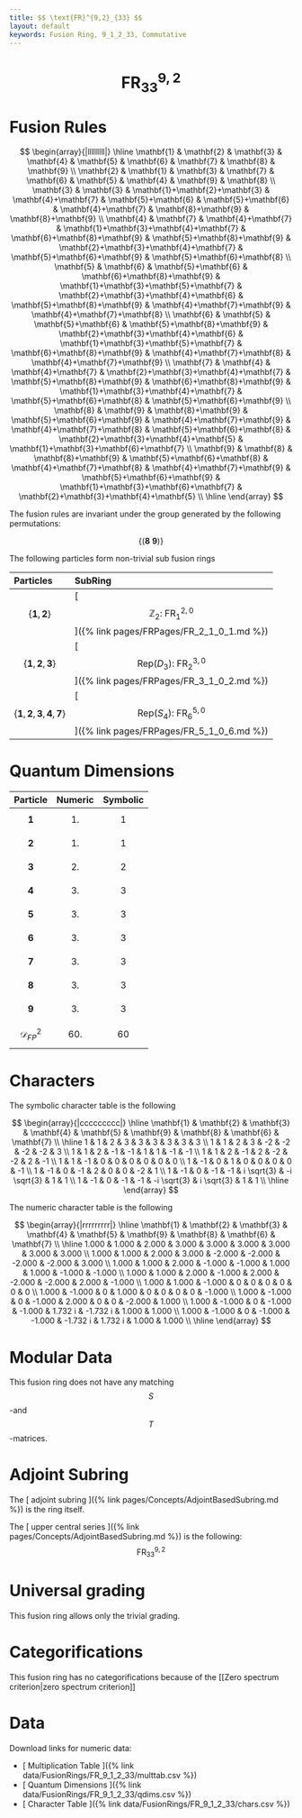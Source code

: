 ```yaml
---
title: $$ \text{FR}^{9,2}_{33} $$
layout: default
keywords: Fusion Ring, 9_1_2_33, Commutative
---
```

# $$ \text{FR}^{9,2}_{33} $$


# Fusion Rules

$$
\begin{array}{|lllllllll|}
\hline
 \mathbf{1} & \mathbf{2} & \mathbf{3} & \mathbf{4} & \mathbf{5} & \mathbf{6} & \mathbf{7} & \mathbf{8} & \mathbf{9} \\
 \mathbf{2} & \mathbf{1} & \mathbf{3} & \mathbf{7} & \mathbf{6} & \mathbf{5} & \mathbf{4} & \mathbf{9} & \mathbf{8} \\
 \mathbf{3} & \mathbf{3} & \mathbf{1}+\mathbf{2}+\mathbf{3} & \mathbf{4}+\mathbf{7} & \mathbf{5}+\mathbf{6} & \mathbf{5}+\mathbf{6} & \mathbf{4}+\mathbf{7} & \mathbf{8}+\mathbf{9} & \mathbf{8}+\mathbf{9} \\
 \mathbf{4} & \mathbf{7} & \mathbf{4}+\mathbf{7} & \mathbf{1}+\mathbf{3}+\mathbf{4}+\mathbf{7} & \mathbf{6}+\mathbf{8}+\mathbf{9} & \mathbf{5}+\mathbf{8}+\mathbf{9} & \mathbf{2}+\mathbf{3}+\mathbf{4}+\mathbf{7} & \mathbf{5}+\mathbf{6}+\mathbf{9} & \mathbf{5}+\mathbf{6}+\mathbf{8} \\
 \mathbf{5} & \mathbf{6} & \mathbf{5}+\mathbf{6} & \mathbf{6}+\mathbf{8}+\mathbf{9} & \mathbf{1}+\mathbf{3}+\mathbf{5}+\mathbf{7} & \mathbf{2}+\mathbf{3}+\mathbf{4}+\mathbf{6} & \mathbf{5}+\mathbf{8}+\mathbf{9} & \mathbf{4}+\mathbf{7}+\mathbf{9} & \mathbf{4}+\mathbf{7}+\mathbf{8} \\
 \mathbf{6} & \mathbf{5} & \mathbf{5}+\mathbf{6} & \mathbf{5}+\mathbf{8}+\mathbf{9} & \mathbf{2}+\mathbf{3}+\mathbf{4}+\mathbf{6} & \mathbf{1}+\mathbf{3}+\mathbf{5}+\mathbf{7} & \mathbf{6}+\mathbf{8}+\mathbf{9} & \mathbf{4}+\mathbf{7}+\mathbf{8} & \mathbf{4}+\mathbf{7}+\mathbf{9} \\
 \mathbf{7} & \mathbf{4} & \mathbf{4}+\mathbf{7} & \mathbf{2}+\mathbf{3}+\mathbf{4}+\mathbf{7} & \mathbf{5}+\mathbf{8}+\mathbf{9} & \mathbf{6}+\mathbf{8}+\mathbf{9} & \mathbf{1}+\mathbf{3}+\mathbf{4}+\mathbf{7} & \mathbf{5}+\mathbf{6}+\mathbf{8} & \mathbf{5}+\mathbf{6}+\mathbf{9} \\
 \mathbf{8} & \mathbf{9} & \mathbf{8}+\mathbf{9} & \mathbf{5}+\mathbf{6}+\mathbf{9} & \mathbf{4}+\mathbf{7}+\mathbf{9} & \mathbf{4}+\mathbf{7}+\mathbf{8} & \mathbf{5}+\mathbf{6}+\mathbf{8} & \mathbf{2}+\mathbf{3}+\mathbf{4}+\mathbf{5} & \mathbf{1}+\mathbf{3}+\mathbf{6}+\mathbf{7} \\
 \mathbf{9} & \mathbf{8} & \mathbf{8}+\mathbf{9} & \mathbf{5}+\mathbf{6}+\mathbf{8} & \mathbf{4}+\mathbf{7}+\mathbf{8} & \mathbf{4}+\mathbf{7}+\mathbf{9} & \mathbf{5}+\mathbf{6}+\mathbf{9} & \mathbf{1}+\mathbf{3}+\mathbf{6}+\mathbf{7} & \mathbf{2}+\mathbf{3}+\mathbf{4}+\mathbf{5} \\
\hline
\end{array}
$$


The fusion rules are invariant under the group generated by the following permutations:

$$ \{(\mathbf{8} \  \mathbf{9})\} $$


The following particles form non-trivial sub fusion rings

| Particles | SubRing |
| :------ | :------ |
| $$ \{\mathbf{1},\mathbf{2}\} $$ | [ $$ \mathbb{Z}_2:\ \text{FR}^{2,0}_{1} $$ ]({% link pages/FRPages/FR_2_1_0_1.md %}) |
| $$ \{\mathbf{1},\mathbf{2},\mathbf{3}\} $$ | [ $$ \left.\text{Rep(}D_3\right):\ \text{FR}^{3,0}_{2} $$ ]({% link pages/FRPages/FR_3_1_0_2.md %}) |
| $$ \{\mathbf{1},\mathbf{2},\mathbf{3},\mathbf{4},\mathbf{7}\} $$ | [ $$ \left.\text{Rep(}S_4\right):\ \text{FR}^{5,0}_{6} $$ ]({% link pages/FRPages/FR_5_1_0_6.md %}) |

# Quantum Dimensions

| Particle | Numeric | Symbolic |
| :------ | :------ | :------ |
| $$ \mathbf{1} $$ | $$ 1. $$ | $$ 1 $$ |
| $$ \mathbf{2} $$ | $$ 1. $$ | $$ 1 $$ |
| $$ \mathbf{3} $$ | $$ 2. $$ | $$ 2 $$ |
| $$ \mathbf{4} $$ | $$ 3. $$ | $$ 3 $$ |
| $$ \mathbf{5} $$ | $$ 3. $$ | $$ 3 $$ |
| $$ \mathbf{6} $$ | $$ 3. $$ | $$ 3 $$ |
| $$ \mathbf{7} $$ | $$ 3. $$ | $$ 3 $$ |
| $$ \mathbf{8} $$ | $$ 3. $$ | $$ 3 $$ |
| $$ \mathbf{9} $$ | $$ 3. $$ | $$ 3 $$ |
| $$ \mathcal{D}_{FP}^2 $$ | $$ 60. $$ | $$ 60 $$ |

# Characters

The symbolic character table is the following

$$
\begin{array}{|ccccccccc|}
\hline
 \mathbf{1} & \mathbf{2} & \mathbf{3} & \mathbf{4} & \mathbf{5} & \mathbf{9} & \mathbf{8} & \mathbf{6} & \mathbf{7} \\
\hline
 1 & 1 & 2 & 3 & 3 & 3 & 3 & 3 & 3 \\
 1 & 1 & 2 & 3 & -2 & -2 & -2 & -2 & 3 \\
 1 & 1 & 2 & -1 & -1 & 1 & 1 & -1 & -1 \\
 1 & 1 & 2 & -1 & 2 & -2 & -2 & 2 & -1 \\
 1 & 1 & -1 & 0 & 0 & 0 & 0 & 0 & 0 \\
 1 & -1 & 0 & 1 & 0 & 0 & 0 & 0 & -1 \\
 1 & -1 & 0 & -1 & 2 & 0 & 0 & -2 & 1 \\
 1 & -1 & 0 & -1 & -1 & i \sqrt{3} & -i \sqrt{3} & 1 & 1 \\
 1 & -1 & 0 & -1 & -1 & -i \sqrt{3} & i \sqrt{3} & 1 & 1 \\
\hline
\end{array}
$$

The numeric character table is the following

$$
\begin{array}{|rrrrrrrrr|}
\hline
 \mathbf{1} & \mathbf{2} & \mathbf{3} & \mathbf{4} & \mathbf{5} & \mathbf{9} & \mathbf{8} & \mathbf{6} & \mathbf{7} \\
\hline
 1.000 & 1.000 & 2.000 & 3.000 & 3.000 & 3.000 & 3.000 & 3.000 & 3.000 \\
 1.000 & 1.000 & 2.000 & 3.000 & -2.000 & -2.000 & -2.000 & -2.000 & 3.000 \\
 1.000 & 1.000 & 2.000 & -1.000 & -1.000 & 1.000 & 1.000 & -1.000 & -1.000 \\
 1.000 & 1.000 & 2.000 & -1.000 & 2.000 & -2.000 & -2.000 & 2.000 & -1.000 \\
 1.000 & 1.000 & -1.000 & 0 & 0 & 0 & 0 & 0 & 0 \\
 1.000 & -1.000 & 0 & 1.000 & 0 & 0 & 0 & 0 & -1.000 \\
 1.000 & -1.000 & 0 & -1.000 & 2.000 & 0 & 0 & -2.000 & 1.000 \\
 1.000 & -1.000 & 0 & -1.000 & -1.000 & 1.732 i & -1.732 i & 1.000 & 1.000 \\
 1.000 & -1.000 & 0 & -1.000 & -1.000 & -1.732 i & 1.732 i & 1.000 & 1.000 \\
\hline
\end{array}
$$

# Modular Data

This fusion ring does not have any matching $$ S $$-and $$ T $$-matrices.

# Adjoint Subring

The [ adjoint subring ]({% link pages/Concepts/AdjointBasedSubring.md %}) is the ring itself.

The [ upper central series ]({% link pages/Concepts/AdjointBasedSubring.md %}) is the following:
$$ \text{FR}^{9,2}_{33} $$

# Universal grading

This fusion ring allows only the trivial grading.

# Categorifications

This fusion ring has no categorifications because of the [[Zero spectrum criterion|zero spectrum criterion]]

# Data

Download links for numeric data:

* [ Multiplication Table ]({% link data/FusionRings/FR_9_1_2_33/multtab.csv %})
* [ Quantum Dimensions ]({% link data/FusionRings/FR_9_1_2_33/qdims.csv %})
* [ Character Table ]({% link data/FusionRings/FR_9_1_2_33/chars.csv %})